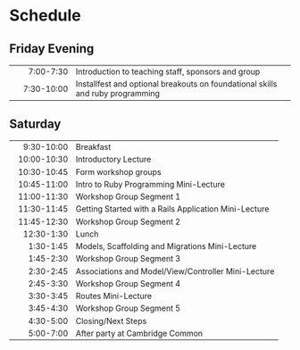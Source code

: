 
# Schedule

## Friday Evening

<style>
td { font-size: 14px }
td:first-child { width:7em; text-align:right}
</style>

<table class='table table-bordered table-striped'>
  <tr><td>7:00-7:30</td><td>Introduction to teaching staff, sponsors and group</td></tr>
  <tr><td>7:30-10:00</td><td>Installfest and optional breakouts on foundational skills and ruby programming</td></tr>
</table>

## Saturday

<table class='table table-bordered table-striped'>
  <tr><td>9:30-10:00</td><td>Breakfast</td></tr>
  <tr><td>10:00-10:30</td><td>Introductory Lecture</td></tr>
  <tr><td>10:30-10:45</td><td>Form workshop groups</td></tr>
  <tr><td>10:45-11:00</td><td>Intro to Ruby Programming Mini-Lecture</td></tr>
  <tr><td>11:00-11:30</td><td>Workshop Group Segment 1</td></tr>
  <tr><td>11:30-11:45</td><td>Getting Started with a Rails Application Mini-Lecture</td></tr>
  <tr><td>11:45-12:30</td><td>Workshop Group Segment 2</td></tr>
  <tr><td>12:30-1:30</td><td>Lunch</td></tr>
  <tr><td>1:30-1:45</td><td>Models, Scaffolding and Migrations Mini-Lecture</td></tr>
  <tr><td>1:45-2:30</td><td>Workshop Group Segment 3</td></tr>
  <tr><td>2:30-2:45</td><td>Associations and Model/View/Controller Mini-Lecture</td></tr>
  <tr><td>2:45-3:30</td><td>Workshop Group Segment 4</td></tr>
  <tr><td>3:30-3:45</td><td>Routes Mini-Lecture</td></tr>
  <tr><td>3:45-4:30</td><td>Workshop Group Segment 5</td></tr>
  <tr><td>4:30-5:00</td><td>Closing/Next Steps</td></tr>
  <tr><td>5:00-7:00</td><td>After party at Cambridge Common</td></tr>

</table>
